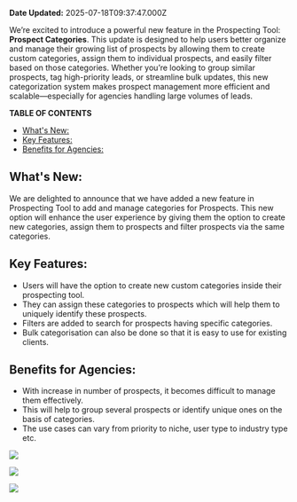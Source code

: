**Date Updated:** 2025-07-18T09:37:47.000Z
  
  
We’re excited to introduce a powerful new feature in the Prospecting Tool: **Prospect Categories**. This update is designed to help users better organize and manage their growing list of prospects by allowing them to create custom categories, assign them to individual prospects, and easily filter based on those categories. Whether you’re looking to group similar prospects, tag high-priority leads, or streamline bulk updates, this new categorization system makes prospect management more efficient and scalable—especially for agencies handling large volumes of leads.

  
**TABLE OF CONTENTS**

* [What's New:](#What's-New%3A)
* [Key Features:](#Key-Features%3A)
* [Benefits for Agencies:](#Benefits-for-Agencies%3A)

## **What's New:**

We are delighted to announce that we have added a new feature in Prospecting Tool to add and manage categories for Prospects. This new option will enhance the user experience by giving them the option to create new categories, assign them to prospects and filter prospects via the same categories.

  
## **Key Features:**

* Users will have the option to create new custom categories inside their prospecting tool.
* They can assign these categories to prospects which will help them to uniquely identify these prospects.
* Filters are added to search for prospects having specific categories.
* Bulk categorisation can also be done so that it is easy to use for existing clients.

  
## **Benefits for Agencies:**

* With increase in number of prospects, it becomes difficult to manage them effectively.
* This will help to group several prospects or identify unique ones on the basis of categories.
* The use cases can vary from priority to niche, user type to industry type etc.

  
![](https://s3.amazonaws.com/cdn.freshdesk.com/data/helpdesk/attachments/production/155050039265/original/Liz8Nl3Ar-yETJsraGBKTIyhzoBWgE0IJg.png?1752811494)

  
![](https://s3.amazonaws.com/cdn.freshdesk.com/data/helpdesk/attachments/production/155050039264/original/Y2hgksKCbgnijbP2_JL__sBidiluH--7lA.png?1752811493)

  
![](https://s3.amazonaws.com/cdn.freshdesk.com/data/helpdesk/attachments/production/155050039266/original/b7SOLjIqROVU0A5bgNZt0QD3h_f_TW7QsA.png?1752811494)

  